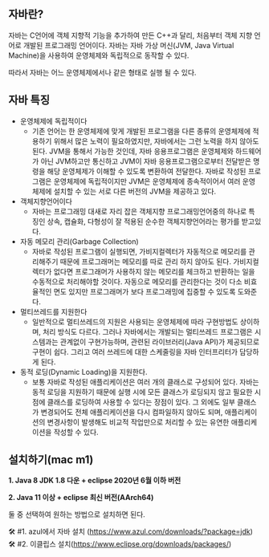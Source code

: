 ## 자바란?

자바는 C언어에 객체 지향적 기능을 추가하여 만든 C++과 달리, 처음부터 객체 지향 언어로 개발된 프로그래밍 언어이다. 자바는 자바 가상 머신(JVM, Java Virtual Machine)을 사용하여 운영체제와 독립적으로 동작할 수 있다. 

따라서 자바는 어느 운영체제에서나 같은 형태로 실행 될 수 있다.

## 자바 특징

- 운영체제에 독립적이다
  - 기존 언어는 한 운영체제에 맞게 개발된 프로그램을 다른 종류의 운영체제에 적용하기 위해서 많은 노력이 필요하였지만, 자바에서는 그런 노력을 하지 않아도 된다. JVM을 통해서 가능한 것인데, 자바 응용프로그램은 운영체제와 하드웨어가 아닌 JVM하고만 통신하고 JVM이 자바 응용프로그램으로부터 전달받은 명령을 해당 운영체제가 이해할 수 있도록 변환하여 전달한다. 자바로 작성된 프로그램은 운영체제에 독립적이지만 JVM은 운영체제에 종속적이어서 여러 운영체제에 설치할 수 있는 서로 다른 버전의 JVM을 제공하고 있다.
- 객체지향언어이다
  - 자바는 프로그래밍 대새로 자리 잡은 객체지향 프로그래밍언어중의 하나로 특징인 상속, 캡슐화, 다형성이 잘 적용된 순수한 객체지향언어라는 평가를 받고있다.
- 자동 메모리 관리(Garbage Collection)
  - 자바로 작성된 프로그램이 실행되면, 가비지컬렉터가 자동적으로 메모리를 관리해주기 때문에 프로그래머는 메모리를 따로 관리 하지 않아도 된다. 가비지컬렉터가 없다면 프로그래머가 사용하지 않는 메모리를 체크하고 반환하는 일을 수동적으로 처리해야할 것이다. 자동으로 메모리를 관리한다는 것이 다소 비효율적인 면도 있지만 프로그래머가 보다 프로그래밍에 집중할 수 있도록 도와준다.
- 멀티쓰레드를 지원한다
  - 일반적으로 멀티쓰레드의 지원은 사용되는 운영체제에 따라 구현방법도 상이하며, 처리 방식도 다르다. 그러나 자바에서는 개발되는 멀티쓰레드 프로그램은 시스템과는 관계없이 구현가능하며, 관련된 라이브러리(Java API)가 제공되므로 구현이 쉽다. 그리고 여러 쓰레드에 대한 스케줄링을 자바 인터프리터가 담당하게 된다.
- 동적 로딩(Dynamic Loading)을 지원한다.
  - 보통 자바로 작성된 애플리케이션은 여러 개의 클래스로 구성되어 있다. 자바는 동적 로딩을 지원하기 때문에 실행 시에 모든 클래스가 로딩되지 않고 필요한 시점에 클래스를 로딩하여 사용할 수 있다는 장점이 있다. 그 외에도 일부 클래스가 변경되어도 전체 애플리케이션을 다시 컴파일하지 않아도 되며, 애플리케이션의 변경사항이 발생해도 비교적 작업만으로 처리할 수 있는 유연한 애플리케이션을 작성할 수 있다.
  
 ## 설치하기(mac m1)
 
 **1. Java 8 JDK 1.8 다운 + eclipse 2020년 6월 이하 버전**

**2. Java 11 이상 + eclipse 최신 버전(AArch64)** 

 둘 중 선택하여 원하는 방법으로 설치하면 된다.
 
 
🛠 #1. azul에서 자바 설치 (https://www.azul.com/downloads/?package=jdk)   
🛠 #2. 이클립스 설치(https://www.eclipse.org/downloads/packages/)   

